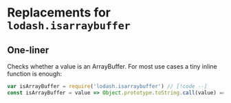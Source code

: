 # Replacements for `lodash.isarraybuffer`

## One-liner

Checks whether a value is an ArrayBuffer. For most use cases a tiny inline function is enough:

```js
var isArrayBuffer = require('lodash.isarraybuffer') // [!code --]
const isArrayBuffer = value => Object.prototype.toString.call(value) === '[object ArrayBuffer]' // [!code ++]
```
